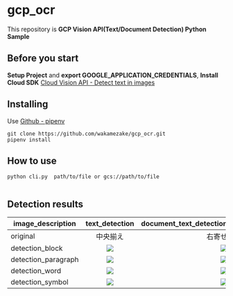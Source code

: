 # gcp_ocr
This repository is **GCP Vision API(Text/Document Detection) Python Sample**

## Before you start

**Setup Project** and **export GOOGLE_APPLICATION_CREDENTIALS**, **Install Cloud SDK**
[Cloud Vision API - Detect text in images](https://cloud.google.com/vision/docs/ocr)

## Installing

Use [Github - pipenv](https://github.com/pypa/pipenv)

```
git clone https://github.com/wakamezake/gcp_ocr.git
pipenv install
```

## How to use

```
python cli.py  path/to/file or gcs://path/to/file
```

```

```

## Detection results

|image_description|text_detection|document_text_detection|
|---|:---:|---:|
|original|中央揃え|右寄せ|
|detection_block|![](https://raw.githubusercontent.com/wakamezake/gcp_ocr/master/sample/text_detection_block.jpg)|![](https://raw.githubusercontent.com/wakamezake/gcp_ocr/master/sample/document_detection_block.jpg)|
|detection_paragraph|![](https://raw.githubusercontent.com/wakamezake/gcp_ocr/master/sample/text_detection_para.jpg)|![](https://raw.githubusercontent.com/wakamezake/gcp_ocr/master/sample/document_detection_para.jpg)|
|detection_word|![](https://raw.githubusercontent.com/wakamezake/gcp_ocr/master/sample/text_detection_word.jpg)|![](https://raw.githubusercontent.com/wakamezake/gcp_ocr/master/sample/document_detection_word.jpg)|
|detection_symbol|![](https://raw.githubusercontent.com/wakamezake/gcp_ocr/master/sample/text_detection_symbol.jpg)|![](https://raw.githubusercontent.com/wakamezake/gcp_ocr/master/sample/document_detection_symbol.jpg)|
